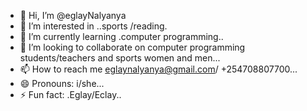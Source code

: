 - 👋 Hi, I’m @eglayNalyanya
- 👀 I’m interested in ..sports /reading.
- 🌱 I’m currently learning .computer programming..
- 💞️ I’m looking to collaborate on computer programming students/teachers and sports women and men...
- 📫 How to reach me eglaynalyanya@gmail.com/ +254708807700...
- 😄 Pronouns: i/she...
- ⚡ Fun fact: .Eglay/Eclay..

<!---
eglayNalyanya/eglayNalyanya is a ✨ special ✨ repository because its `README.md` (this file) appears on your GitHub profile.
You can click the Preview link to take a look at your changes.
--->
